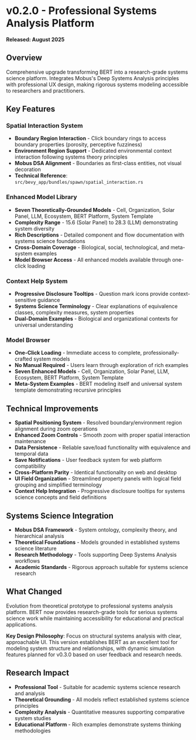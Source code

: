# v0.2.0 - Professional Systems Analysis Platform

**Released: August 2025**

## Overview

Comprehensive upgrade transforming BERT into a research-grade systems science platform. Integrates Mobus's Deep Systems Analysis principles with professional UX design, making rigorous systems modeling accessible to researchers and practitioners.

## Key Features

### Spatial Interaction System
- **Boundary Region Interaction** - Click boundary rings to access boundary properties (porosity, perceptive fuzziness)
- **Environment Region Support** - Dedicated environmental context interaction following systems theory principles
- **Mobus DSA Alignment** - Boundaries as first-class entities, not visual decoration
- **Technical Reference**: `src/bevy_app/bundles/spawn/spatial_interaction.rs`

### Enhanced Model Library
- **Seven Theoretically-Grounded Models** - Cell, Organization, Solar Panel, LLM, Ecosystem, BERT Platform, System Template
- **Complexity Range** - 15.6 (Solar Panel) to 28.3 (LLM) demonstrating system diversity
- **Rich Descriptions** - Detailed component and flow documentation with systems science foundations
- **Cross-Domain Coverage** - Biological, social, technological, and meta-system examples
- **Model Browser Access** - All enhanced models available through one-click loading

### Context Help System
- **Progressive Disclosure Tooltips** - Question mark icons provide context-sensitive guidance
- **Systems Science Terminology** - Clear explanations of equivalence classes, complexity measures, system properties
- **Dual-Domain Examples** - Biological and organizational contexts for universal understanding

### Model Browser
- **One-Click Loading** - Immediate access to complete, professionally-crafted system models
- **No Manual Required** - Users learn through exploration of rich examples
- **Seven Enhanced Models** - Cell, Organization, Solar Panel, LLM, Ecosystem, BERT Platform, System Template
- **Meta-System Examples** - BERT modeling itself and universal system template demonstrating recursive principles

## Technical Improvements

- **Spatial Positioning System** - Resolved boundary/environment region alignment during zoom operations
- **Enhanced Zoom Controls** - Smooth zoom with proper spatial interaction maintenance
- **Data Persistence** - Reliable save/load functionality with equivalence and temporal data
- **Save Notifications** - User feedback system for web platform compatibility
- **Cross-Platform Parity** - Identical functionality on web and desktop
- **UI Field Organization** - Streamlined property panels with logical field grouping and simplified terminology
- **Context Help Integration** - Progressive disclosure tooltips for systems science concepts and field definitions

## Systems Science Integration

- **Mobus DSA Framework** - System ontology, complexity theory, and hierarchical analysis
- **Theoretical Foundations** - Models grounded in established systems science literature
- **Research Methodology** - Tools supporting Deep Systems Analysis workflows
- **Academic Standards** - Rigorous approach suitable for systems science research

## What Changed

Evolution from theoretical prototype to professional systems analysis platform. BERT now provides research-grade tools for serious systems science work while maintaining accessibility for educational and practical applications.

**Key Design Philosophy**: Focus on structural systems analysis with clear, approachable UI. This version establishes BERT as an excellent tool for modeling system structure and relationships, with dynamic simulation features planned for v0.3.0 based on user feedback and research needs.

## Research Impact

- **Professional Tool** - Suitable for academic systems science research and analysis
- **Theoretical Grounding** - All models reflect established systems science principles
- **Complexity Analysis** - Quantitative measures supporting comparative system studies
- **Educational Platform** - Rich examples demonstrate systems thinking methodologies